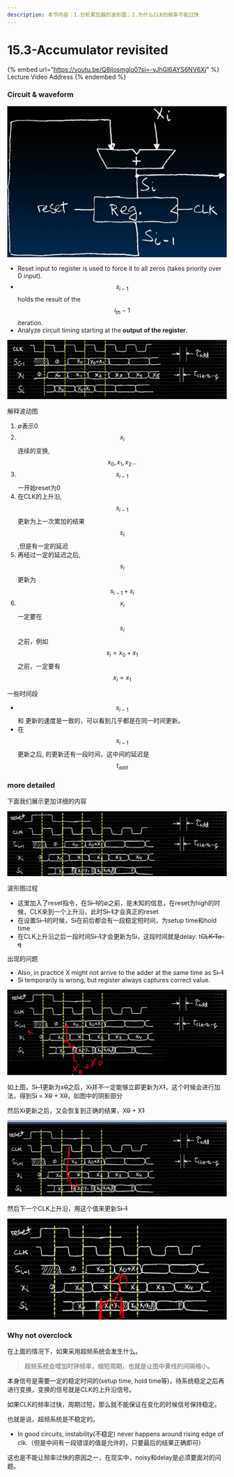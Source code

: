 ```yaml
---
description: 本节内容：1.分析累加器的波形图；2.为什么CLK的频率不能过快
---
```


# 15.3-Accumulator revisited

{% embed url="https://youtu.be/Q8jlosmglo0?si=-yJhGl6AYS6NV6Xj" %}
Lecture Video Address
{% endembed %}

### Circuit & waveform

![adder with register](.image/image-20240612155120191.png)

* Reset input to register is used to force it to all zeros (takes priority over D input).
* $$s_{i-1}$$ holds the result of the $$i_{th}-1$$ iteration.
* Analyze circuit timing starting at the **output of the register**.

![adder waveform](.image/image-20240612155059460.png)

解释波动图

1. ∅表示0
2. $$x_i$$ 连续的变换, $$x_0, x_1, x_2...$$&#x20;
3. $$s_{i-1}$$ 一开始reset为0
4. 在CLK的上升沿, $$s_{i-1}$$ 更新为上一次累加的结果 $$s_i$$ ,但是有一定的延迟
5. 再经过一定的延迟之后, $$s_i$$ 更新为 $$s_{i-1} + s_i$$
6. $$x_i$$ 一定要在 $$s_i$$ 之前，例如 $$s_i = x_0 + x_1$$ 之前，一定要有 $$x_i = x_1$$

一些时间段

* $$s_{i-1}$$ 和  更新的速度是一致的，可以看到几乎都是在同一时间更新。
* 在 $$s_{i-1}$$ 更新之后,  的更新还有一段时间，这中间的延迟是 $$t_{add}$$

### more detailed

下面我们展示更加详细的内容

![adder waveform](.image/image-20240612204403285.png)

波形图过程

* 这里加入了reset指令，在S~~i-1~~的∅之前，是未知的信息，在reset为high的时候，CLK来到一个上升沿，此时S~~i-1~~才会真正的reset
* 在设置S~~i-1~~的时候，S~~i~~在前后都会有一段稳定短时间，为setup time和hold time
* 在CLK上升沿之后一段时间S~~i-1~~才会更新为S~~i~~，这段时间就是delay: t~~CLK-To-q~~

出现的问题

* Also, in practice X might not arrive to the adder at the same time as S~~i-1~~
* S~~i~~ temporarily is wrong, but register always captures correct value.

![image-20240612211422645](.image/image-20240612211422645.png)

如上图，S~~i-1~~更新为x~~0~~之后，X~~i~~并不一定能够立即更新为X~~1~~，这个时候会进行加法，得到S~~i~~ = X~~0~~ + X~~0~~，如图中的阴影部分

然后X~~i~~更新之后，又会恢复到正确的结果，X~~0~~ + X~~1~~

![image-20240612211729656](.image/image-20240612211729656.png)

然后下一个CLK上升沿，用这个值来更新S~~i-1~~

![image-20240612211816321](.image/image-20240612211816321.png)

### Why not overclock

在上面的情况下，如果采用超频系统会发生什么。

> 超频系统会增加时钟频率，缩短周期，也就是让图中黄线的间隔缩小。

本身信号是需要一定的稳定时间的(setup time, hold time等)，待系统稳定之后再进行变换，变换的信号就是CLK的上升沿信号。

如果CLK的频率过快，周期过短，那么就不能保证在变化的时候信号保持稳定。

也就是说，超频系统是不稳定的。

* In good circuits, instability(不稳定) never happens around rising edge of clk.（但是中间有一段错误的值是允许的，只要最后的结果正确即可）

这也是不能让频率过快的原因之一，在现实中，noisy和delay是必须要面对的问题。
